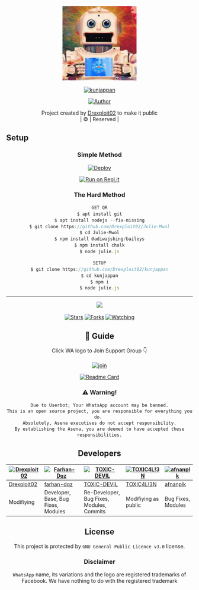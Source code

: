 
<div align="center">
  <img border-radius: 15px src="kunjappan.jpg" width="200" height="200"/>
  <p align="center">
<a href="#"><img title="kunjappan" src="https://img.shields.io/badge/kunjappan-green?colorA=%23ff0000&colorB=%23017e40&style=for-the-badge"></a>
</p>
  <p align="center">
<a href="https://github.com/Drexploit02"><img title="Author" src="https://img.shields.io/badge/Author-Drexploit02/kunjappan?color=blue&style=for-the-badge&logo=whatsapp"></a>
</p>
</div>
<p align="center">
Project created by <a href="https://github.com/Drexploit02">Drexploit02</a> to make it public
    <br>
       | © |
        Reserved |
    <br> 
</p>

## Setup
<div align="center">

  ### Simple Method
  
[![Deploy](https://www.herokucdn.com/deploy/button.svg)](https://heroku.com/deploy?template=https://github.com/Drexploit02/Julie-Mwol) 
  
[![Run on Repl.it](https://repl.it/badge/github/quiec/whatsAlfa)](https://replit.com/@Farhandqz/kunjappan)
  
### The Hard Method
```js
GET QR
$ apt install git
$ apt install nodejs --fix-missing
$ git clone https://github.com/Drexploit02/Julie-Mwol
$ cd Julie-Mwol
$ npm install @adiwajshing/baileys
$ npm install chalk
$ node julie.js
```
      
```js
SETUP
$ git clone https://github.com/Drexploit02/kunjappan
$ cd kunjappan
$ npm i
$ node julie.js
```

----

  <p align="center">
  <a href="httsp://github.com/Drexploit02/kunjappan">
    
<a href="https://github.com/Drexploit02/followers">
<img src="https://img.shields.io/github/repo-size/Drexploit02/Julie-Mwol?color=green&label=Repo%20total%20size&style=plastic">
<p align="center">
<a href="https://github.com/Drexploit02/followers"
<img title="Followers" src="https://img.shields.io/github/followers/Drexploit02?color=blue&style=flat-square"></a>
<a href="https://github.com/Drexploit02/kunjappan/stargazers/"><img title="Stars" src="https://img.shields.io/github/stars/Drexploit02/kunjappan?color=blue&style=flat-square"></a>
<a href="https://github.com/Drexploit02/kunjappan/network/members"><img title="Forks" src="https://img.shields.io/github/forks/Drexploit02/kunjappan?color=blue&style=flat-square"></a>
<a href="https://github.com/Drexploit02/kunjappan/watchers"><img title="Watching" src="https://img.shields.io/github/watchers/Drexploit02/kunjappan?label=Watchers&color=blue&style=flat-square"></a>
</p>

## 📢 Guide
Click WA logo to Join Support Group 👇
    <br>
<br>
  [![join](https://github.com/Drexploit02/PublicBot/blob/main/wlogo.svg.png)](https://chat.whatsapp.com/CDVNVwy62yi4zCAgAVB4Qw)
  <div align="center">
       
  [![Readme Card](https://github-readme-stats.vercel.app/api/pin/?username=Drexploit02&repo=kunjappan&theme=nightowl)](https://github.com/Drexploit02/kunjappan)
  </div>
    
### ⚠️ Warning! 
```
Due to Userbot; Your WhatsApp account may be banned.
This is an open source project, you are responsible for everything you do. 
Absolutely, Asena executives do not accept responsibility.
By establishing the Asena, you are deemed to have accepted these responsibilities.
```

## Developers
  <div align="center">
    
  [![Drexploit02](https://github.com/Drexploit02.png?size=100)](https://github.com/Drexploit02) | [![Farhan-Dqz](https://github.com/farhan-dqz.png?size=100)](https://github.com/farhan-dqz) | [![TOXIC-DEVIL](https://github.com/TOXIC-DEVIL.png?size=100)](https://github.com/TOXIC-DEVIL) | [![TOXIC4L!3N](https://github.com/Alien-alfa.png?size=100)](https://github.com/AI-VIKI) | [![afnanplk](https://github.com/afnanplk.png?size=100)](https://github.com/afnanplk) 
----|----|----|----|----
[Drexploit02](https://github.com/Drexploit02) | [farhan-dqz](https://github.com/farhan-dqz) | [TOXIC-DEVIL](https://github.com/TOXIC-DEVIL) | [TOXIC4L!3N](https://github.com/AI-VIKI) | [afnanplk](https://github.com/afnanplk) 
Modifiying| Developer, Base, Bug Fixes, Modules | Re-Developer, Bug Fixes, Modules, Commits |  Modifiying  as   public | Bug Fixes, Modules 
  </div>
    


## License
This project is protected by `GNU General Public Licence v3.0` license.

### Disclaimer
`WhatsApp` name, its variations and the logo are registered trademarks of Facebook. We have nothing to do with the registered trademark
